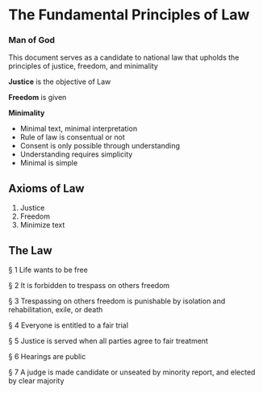 # The Fundamental Principles of Law
### Man of God

This document serves as a candidate to national law that upholds the principles of justice, freedom, and minimality

**Justice** is the objective of Law

**Freedom** is given

**Minimality**
* Minimal text, minimal interpretation
* Rule of law is consentual or not 
* Consent is only possible through understanding
* Understanding requires simplicity
* Minimal is simple

## Axioms of Law
1. Justice
2. Freedom
3. Minimize text

## The Law
§ 1
Life wants to be free

§ 2
It is forbidden to trespass on others freedom

§ 3
Trespassing on others freedom is punishable by isolation and rehabilitation, exile, or death

§ 4
Everyone is entitled to a fair trial

§ 5
Justice is served when all parties agree to fair treatment

§ 6
Hearings are public

§ 7
A judge is made candidate or unseated by minority report, and elected by clear majority

